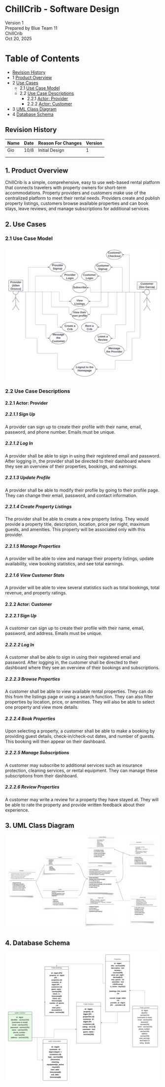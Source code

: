 # ChillCrib - Software Design 

Version 1  
Prepared by Blue Team 11\
ChillCrib\
Oct 20, 2025

Table of Contents
=================
* [Revision History](#revision-history)
* 1 [Product Overview](#1-product-overview)
* 2 [Use Cases](#2-use-cases)
  * 2.1 [Use Case Model](#21-use-case-model)
  * 2.2 [Use Case Descriptions](#22-use-case-descriptions)
    * 2.2.1 [Actor: Provider](#221-actor-provider)
    * 2.2.2 [Actor: Customer](#222-actor-customer) 
* 3 [UML Class Diagram](#3-uml-class-diagram)
* 4 [Database Schema](#4-database-schema)

## Revision History
| Name | Date    | Reason For Changes  | Version   |
| ---- | ------- | ------------------- | --------- |
|  Gio |10/8     | Initial Design      |    1      |
|      |         |                     |           |
|      |         |                     |           |

## 1. Product Overview
ChillCrib is a simple, comprehensive, easy to use web-based rental platform that connects travelers with property owners for short-term accommodations. Property providers and customers make use of the centralized platform to meet their rental needs. 
Providers create and publish property listings, customers browse available properties and can book stays, leave reviews, and manage subscriptions for additional services.

## 2. Use Cases
### 2.1 Use Case Model
![Use Case Model](https://github.com/gjgarcialop-rgb/blue-team11/blob/Allen-Orozco-Lopez-milestone3/doc/Objected-Oriented-Design/Blueteam-BoxModel.png)

### 2.2 Use Case Descriptions

#### 2.2.1 Actor: Provider
##### 2.2.1.1 Sign Up
A provider can sign up to create their profile with their name, email, password, and phone number. Emails must be unique.
##### 2.2.1.2 Log In
A provider shall be able to sign in using their registered email and password. After logging in, the provider shall be directed to their dashboard where they see an overview of their properties, bookings, and earnings.
##### 2.2.1.3 Update Profile
A provider shall be able to modify their profile by going to their profile page. They can change their email, password, and contact information.
##### 2.2.1.4 Create Property Listings
The provider shall be able to create a new property listing. They would provide a property title, description, location, price per night, maximum guests, and amenities. This property will be associated only with this provider.
##### 2.2.1.5 Manage Properties
A provider will be able to view and manage their property listings, update availability, view booking statistics, and see total earnings.
##### 2.2.1.6 View Customer Stats
A provider will be able to view several statistics such as total bookings, total revenue, and property ratings.

#### 2.2.2 Actor: Customer
##### 2.2.2.1 Sign Up
A customer can sign up to create their profile with their name, email, password, and address. Emails must be unique.
##### 2.2.2.2 Log In
A customer shall be able to sign in using their registered email and password. After logging in, the customer shall be directed to their dashboard where they see an overview of their bookings and subscriptions.
##### 2.2.2.3 Browse Properties
A customer shall be able to view available rental properties. They can do this from the listings page or using a search function. They can also filter properties by location, price, or amenities. They will also be able to select one property and view more details.
##### 2.2.2.4 Book Properties
Upon selecting a property, a customer shall be able to make a booking by providing guest details, check-in/check-out dates, and number of guests. This booking will then appear on their dashboard.
##### 2.2.2.5 Manage Subscriptions
A customer may subscribe to additional services such as insurance protection, cleaning services, or rental equipment. They can manage these subscriptions from their dashboard.
##### 2.2.2.6 Review Properties
A customer may write a review for a property they have stayed at. They will be able to rate the property and provide written feedback about their experience.

## 3. UML Class Diagram
![UML Class Diagram](https://github.com/gjgarcialop-rgb/blue-team11/blob/main/doc/Objected-Oriented-Design/Blueteam-UML.png)
## 4. Database Schema
![Database Schema](https://github.com/gjgarcialop-rgb/blue-team11/blob/main/doc/Objected-Oriented-Design/Blueteam11-Schema.png)

